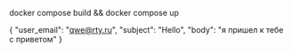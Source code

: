docker compose build && docker compose up

{
"user_email": "qwe@rty.ru",
"subject": "Hello",
"body": "я пришел к тебе с приветом"
}